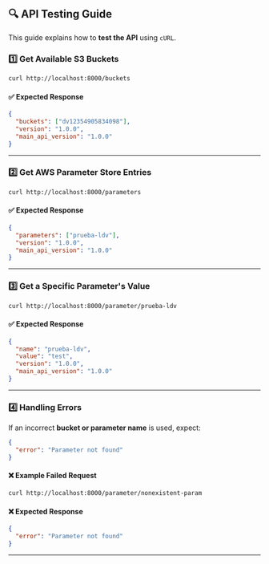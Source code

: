 ## 🔍 API Testing Guide

This guide explains how to **test the API** using `cURL`.

### **1️⃣ Get Available S3 Buckets**
```sh
curl http://localhost:8000/buckets
```
#### **✅ Expected Response**
```json
{
  "buckets": ["dv12354905834098"],
  "version": "1.0.0",
  "main_api_version": "1.0.0"
}
```

---

### **2️⃣ Get AWS Parameter Store Entries**
```sh
curl http://localhost:8000/parameters
```
#### **✅ Expected Response**
```json
{
  "parameters": ["prueba-ldv"],
  "version": "1.0.0",
  "main_api_version": "1.0.0"
}
```

---

### **3️⃣ Get a Specific Parameter's Value**
```sh
curl http://localhost:8000/parameter/prueba-ldv
```
#### **✅ Expected Response**
```json
{
  "name": "prueba-ldv",
  "value": "test",
  "version": "1.0.0",
  "main_api_version": "1.0.0"
}
```

---

### **4️⃣ Handling Errors**
If an incorrect **bucket or parameter name** is used, expect:
```json
{
  "error": "Parameter not found"
}
```

#### **❌ Example Failed Request**
```sh
curl http://localhost:8000/parameter/nonexistent-param
```
#### **❌ Expected Response**
```json
{
  "error": "Parameter not found"
}
```

---